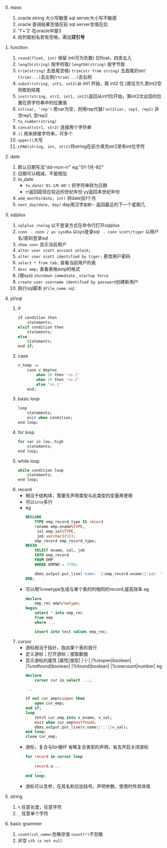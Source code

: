 0. mass
    1. oracle string 大小写敏感 sql server大小写不敏感
    2. oracle 查询结果空值在前 sql server空值在后
    3. '1'+'2' 在oracle中是3
    4. 给列取别名若有空格，需加**双引号**
1. function
    1. `round(float, int)` 保留 int(可为负数) 位float，四舍五入
    2. `length(string)` 按字符取/ `lengthb(string)` 按字节取
    3. `trim(string)` 去首尾空格/ `trim(str from string)` 去首尾的str/ `ltrim(...)`去左侧/`rtrim(...)`去右侧
    4. `substr(string, int1, int2)`从 int1 开始，取 int2 位 (首位为1),若int2空则取到结尾
    5. `instr(string, str2, int1, int2)`返回从int1位开始，第int2次出现的位置在原字符串中的位置值
    6. `nvl(var, 'rep')` 若var为空，则用rep代替/ `nvl2(var, rep1, rep2)` 非空rep1, 空rep2
    7. `to_number(string)`
    8. `concat(str1, str2)` 连接两个字符串
    9. `||` 用来拼接字符串，可多个
    10. `upper()`大写
    11. `LPAD(string, int, str2)`将string在前方填充str2至有int位字符
2. date
    1. 默认日期写法"dd-mon-rr" eg:"01-1月-82"
    2. 日期可以相减，不能相加
    3. to_date
        - `to_date('01-1月-00')` 将字符串转为日期
        - rr返回距现在较近的世纪年份 yy返回本世纪年份
    4. `add_months(date, int)` 将date加1个月
    5. `next_day(date, day)` day用汉字`星期一` 返回最近的下一个星期几
3. sqlplus
    1. `sqlplus /nolog` 以不登录方式在命令行打开sqlplus
    2. `conn`
       ` - conn / as sysdba` 以sys登录sql
       ` - conn scott/tiger` 以用户名/密码登录sql
    3. `show user` 显示当前用户
    4. `alter user scott account unlock;` 
    5. `alter user scott identified by tiger;` 更改用户密码
    6. `select * from tab;` 查看当前用户的表
    7. `desc emp;` 查看表格emp的格式
    8. (限sys) `shutdown immediate` , `startup force`
    9. `create user username identified by password`创建新用户
    10. 执行sql脚本 `@file_name.sql`
4. pl/sql
    1. if
        ```pl
        if condition then
            statements;
        elsif condition then
            statements;
        else
            statements;
        end if;
        ```
    2. case
        ```pl
        v_temp :=
            case v_deptno
                when 10 then 'no.1'
                when 10 then 'no.2'
                else 'no.3'
            end;
        ```
    3. basic loop
        ```pl
        loop
            statements;
            exit when condition;
        end loop;
        ```
    4. for loop
        ```pl
        for var in low..high
            statements;
        end loop;
        ```
    5. while loop
        ```pl
        while condition loop
            statements;
        end loop;
        ```
    6. record
        - 相当于结构体，需要先声明类型与此类型的变量再使用
        - 可以`into`多行
        - eg
            ```sql
            DECLARE
            	TYPE emp_record_type IS record
            	(ename emp.ename%TYPE,
            	 sal emp.sal%TYPE,
            	 job varchar2(9));
            	emp_record emp_record_type;
            BEGIN
            	SELECT ename, sal, job
            	INTO emp_record
            	FROM EMP
            	WHERE EMPNO = 7788;

            	dbms_output.put_line('name: '||emp_record.ename||'sal: '||          emp_record.sal);
            END;

            ```
        - 可以用%rowtype生成与某个表的列相同的record,提高效率
            eg
            ```sql
            declare
                emp_rec emp%rowtype;
            begin
                select * into emp_rec
                from emp
                where ...

                insert into test values emp_rec;
            ```
    8. cursor
        - 游标相当于指针，指向某个表的首行
        - 定义游标；打开游标；提取数据
        - 显示游标的属性
            |属性|类型|
            |-|-|
            |%isopen|boolean|
            |%notfound|boolean|
            |%found|boolean|
            |%rowcount|number|
            eg
            ```sql
            declare
                cursor cur is select ...;

            ...

            if not cur_emp%isopen then
                open cur_emp;
            end if;
            loop
                fetch cur_emp into v_ename, v_sal;
                exit when cur_emp%notfound;
                dbms_output.put_line(v_name||','||v_sal);
            end loop;
            close cur_emp;
            ```
        - 游标，复合与for循环
            省略复合类型的声明，省去开启关闭游标
            ```sql
            for record in cursor loop
                ...
                record.a...
                ...
            end loop;
            ```
        - 游标可以含参，在其名称后加括号。声明参数，使用时传具体值

6. string
    1. `%` 任意长度，任意字符
    2. `_` 任意单个字符

7. basic grammer
    1. `count(col_name)`忽略空值 `count(*)`不忽略
    2. 非空 `sth is not null` 
